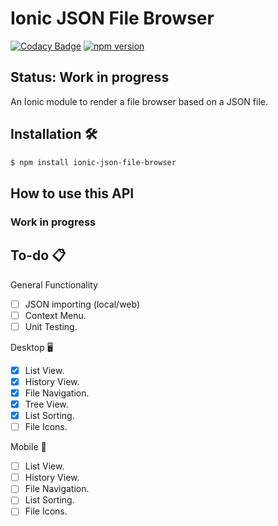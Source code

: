 # Ionic JSON File Browser

[![Codacy Badge](https://api.codacy.com/project/badge/Grade/69ea6eb4cdfe4fe98a8c2d98913faba6)](https://www.codacy.com/app/ryanteo96/ionic-json-file-browser?utm_source=github.com&amp;utm_medium=referral&amp;utm_content=ryanteo96/ionic-json-file-browser&amp;utm_campaign=Badge_Grade) [![npm version](https://badge.fury.io/js/ionic-json-file-browser.svg)](https://badge.fury.io/js/ionic-json-file-browser)

## Status: Work in progress

An Ionic module to render a file browser based on a JSON file.

## Installation 🛠
```sh
$ npm install ionic-json-file-browser
```

## How to use this API
### Work in progress

## To-do 📋
General Functionality 
- [ ] JSON importing (local/web)
- [ ] Context Menu.
- [ ] Unit Testing.

Desktop 🖥
- [x] List View.
- [x] History View.
- [x] File Navigation.
- [x] Tree View.
- [x] List Sorting.
- [ ] File Icons.

Mobile 📱
- [ ] List View.
- [ ] History View.
- [ ] File Navigation.
- [ ] List Sorting.
- [ ] File Icons.